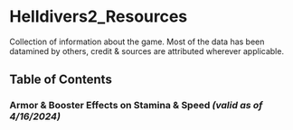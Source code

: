 # Helldivers2_Resources
Collection of information about the game.  Most of the data has been datamined by others, credit & sources are attributed wherever applicable.

## Table of Contents

### Armor & Booster Effects on Stamina & Speed *(valid as of 4/16/2024)*


